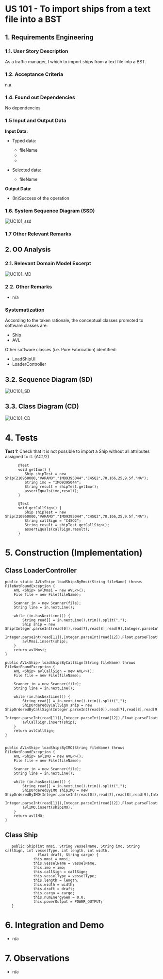 # US 101 - To import ships from a text file into a BST

## 1. Requirements Engineering


### 1.1. User Story Description


As a traffic manager, I which to import ships from a text file into a BST.





### 1.2. Acceptance Criteria

n.a.


### 1.4. Found out Dependencies

No dependencies


### 1.5 Input and Output Data


**Input Data:**

* Typed data:
    *   fileName
    *   
    *   

* Selected data:
    *   fileName

**Output Data:**

* (In)Success of the operation

### 1.6. System Sequence Diagram (SSD)


![UC101_ssd](UC101_SSD.svg)


### 1.7 Other Relevant Remarks




## 2. OO Analysis

### 2.1. Relevant Domain Model Excerpt

![UC101_MD](UC101_MD.svg)

### 2.2. Other Remarks

* n/a


### Systematization ##

According to the taken rationale, the conceptual classes promoted to software classes are:

* Ship
* AVL


Other software classes (i.e. Pure Fabrication) identified:

* LoadShipUI
* LoaderController


## 3.2. Sequence Diagram (SD)


![UC101_SD](UC101_SD.svg)


## 3.3. Class Diagram (CD)


![UC101_CD](UC101_CD.svg)

# 4. Tests

**Test 1:** Check that it is not possible to import  a Ship without all attributes assigned to it. (AC1/2)

          @Test
          void getImo() {
             Ship shipTest = new Ship(210950000,"VARAMO","IMO9395044","C4SQ2",70,166,25,9.5f,"NA");
             String imo = "IMO9395044";
             String result = shipTest.getImo();
             assertEquals(imo,result);
          }

          @Test
          void getCallSign() {
             Ship shipTest = new Ship(210950000,"VARAMO","IMO9395044","C4SQ2",70,166,25,9.5f,"NA");
             String callSign = "C4SQ2";
             String result = shipTest.getCallSign();
             assertEquals(callSign,result);
          }


# 5. Construction (Implementation)


## Class LoaderController

    public static AVL<Ship> loadShipsByMmsi(String fileName) throws FileNotFoundException {
        AVL <Ship> avlMmsi = new AVL<>();
        File file = new File(fileName);

        Scanner in = new Scanner(file);
        String line = in.nextLine();

        while (in.hasNextLine()) {
            String read[] = in.nextLine().trim().split(",");
            Ship ship = new Ship(Integer.parseInt(read[0]),read[7],read[8],read[9],Integer.parseInt(read[10]),
            Integer.parseInt(read[11]),Integer.parseInt(read[12]),Float.parseFloat(read[13]),read[14]);
            avlMmsi.insert(ship);
        }
        return avlMmsi;
    }

    public AVL<Ship> loadShipsByCallSign(String fileName) throws FileNotFoundException {
        AVL <Ship> avlCallSign = new AVL<>();
        File file = new File(fileName);

        Scanner in = new Scanner(file);
        String line = in.nextLine();

        while (in.hasNextLine()) {
            String read[] = in.nextLine().trim().split(",");
            ShipOrderedByCallSign ship = new ShipOrderedByCallSign(Integer.parseInt(read[0]),read[7],read[8],read[9],Integer.parseInt(read[10]),
                    Integer.parseInt(read[11]),Integer.parseInt(read[12]),Float.parseFloat(read[13]),read[14]);
            avlCallSign.insert(ship);
        }
        return avlCallSign;
    }


    public AVL<Ship> loadShipsByIMO(String fileName) throws FileNotFoundException {
        AVL <Ship> avlIMO = new AVL<>();
        File file = new File(fileName);

        Scanner in = new Scanner(file);
        String line = in.nextLine();

        while (in.hasNextLine()) {
            String read[] = in.nextLine().trim().split(",");
            ShipOrderedByIMO shipIMO = new ShipOrderedByIMO(Integer.parseInt(read[0]),read[7],read[8],read[9],Integer.parseInt(read[10]),
                    Integer.parseInt(read[11]),Integer.parseInt(read[12]),Float.parseFloat(read[13]),read[14]);
            avlIMO.insert(shipIMO);
        }
        return avlIMO;
    }

## Class Ship
       public Ship(int mmsi, String vesselName, String imo, String callSign, int vesselType, int length, int width,
                   float draft, String cargo) {
                 this.mmsi = mmsi;
                 this.vesselName = vesselName;
                 this.imo = imo;
                 this.callSign = callSign;
                 this.vesselType = vesselType;
                 this.length = length;
                 this.width = width;
                 this.draft = draft;
                 this.cargo = cargo;
                 this.numEnergyGen = 0.0;
                 this.powerOutput = POWER_OUTPUT;
       }

# 6. Integration and Demo

* n/a

# 7. Observations

* n/a




